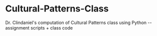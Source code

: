 # Cultural-Patterns-Class
Dr. Clindaniel's computation of Cultural Patterns class using Python -- assignment scripts + class code

